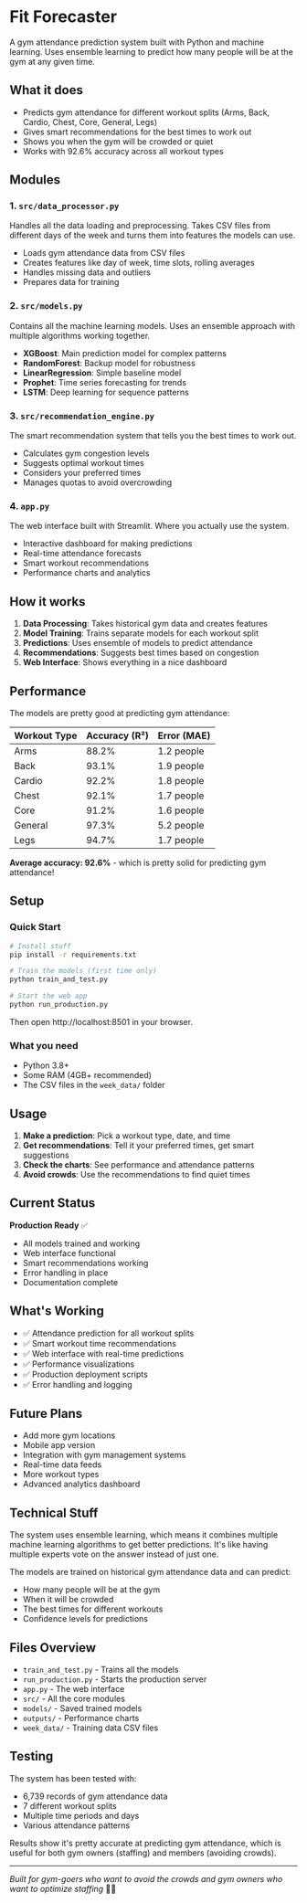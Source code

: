 # Fit Forecaster

A gym attendance prediction system built with Python and machine learning. Uses ensemble learning to predict how many people will be at the gym at any given time.

## What it does

- Predicts gym attendance for different workout splits (Arms, Back, Cardio, Chest, Core, General, Legs)
- Gives smart recommendations for the best times to work out
- Shows you when the gym will be crowded or quiet
- Works with 92.6% accuracy across all workout types

## Modules

### 1. **`src/data_processor.py`**

Handles all the data loading and preprocessing. Takes CSV files from different days of the week and turns them into features the models can use.

- Loads gym attendance data from CSV files
- Creates features like day of week, time slots, rolling averages
- Handles missing data and outliers
- Prepares data for training

### 2. **`src/models.py`**

Contains all the machine learning models. Uses an ensemble approach with multiple algorithms working together.

- **XGBoost**: Main prediction model for complex patterns
- **RandomForest**: Backup model for robustness
- **LinearRegression**: Simple baseline model
- **Prophet**: Time series forecasting for trends
- **LSTM**: Deep learning for sequence patterns

### 3. **`src/recommendation_engine.py`**

The smart recommendation system that tells you the best times to work out.

- Calculates gym congestion levels
- Suggests optimal workout times
- Considers your preferred times
- Manages quotas to avoid overcrowding

### 4. **`app.py`**

The web interface built with Streamlit. Where you actually use the system.

- Interactive dashboard for making predictions
- Real-time attendance forecasts
- Smart workout recommendations
- Performance charts and analytics

## How it works

1. **Data Processing**: Takes historical gym data and creates features
2. **Model Training**: Trains separate models for each workout split
3. **Predictions**: Uses ensemble of models to predict attendance
4. **Recommendations**: Suggests best times based on congestion
5. **Web Interface**: Shows everything in a nice dashboard

## Performance

The models are pretty good at predicting gym attendance:

| Workout Type | Accuracy (R²) | Error (MAE) |
|--------------|---------------|-------------|
| Arms | 88.2% | 1.2 people |
| Back | 93.1% | 1.9 people |
| Cardio | 92.2% | 1.8 people |
| Chest | 92.1% | 1.7 people |
| Core | 91.2% | 1.6 people |
| General | 97.3% | 5.2 people |
| Legs | 94.7% | 1.7 people |

**Average accuracy: 92.6%** - which is pretty solid for predicting gym attendance!

## Setup

### Quick Start

```bash
# Install stuff
pip install -r requirements.txt

# Train the models (first time only)
python train_and_test.py

# Start the web app
python run_production.py
```

Then open http://localhost:8501 in your browser.

### What you need

- Python 3.8+
- Some RAM (4GB+ recommended)
- The CSV files in the `week_data/` folder

## Usage

1. **Make a prediction**: Pick a workout type, date, and time
2. **Get recommendations**: Tell it your preferred times, get smart suggestions
3. **Check the charts**: See performance and attendance patterns
4. **Avoid crowds**: Use the recommendations to find quiet times

## Current Status

**Production Ready** ✅

- All models trained and working
- Web interface functional
- Smart recommendations working
- Error handling in place
- Documentation complete

## What's Working

- ✅ Attendance prediction for all workout splits
- ✅ Smart workout time recommendations
- ✅ Web interface with real-time predictions
- ✅ Performance visualizations
- ✅ Production deployment scripts
- ✅ Error handling and logging

## Future Plans

- Add more gym locations
- Mobile app version
- Integration with gym management systems
- Real-time data feeds
- More workout types
- Advanced analytics dashboard

## Technical Stuff

The system uses ensemble learning, which means it combines multiple machine learning algorithms to get better predictions. It's like having multiple experts vote on the answer instead of just one.

The models are trained on historical gym attendance data and can predict:
- How many people will be at the gym
- When it will be crowded
- The best times for different workouts
- Confidence levels for predictions

## Files Overview

- `train_and_test.py` - Trains all the models
- `run_production.py` - Starts the production server
- `app.py` - The web interface
- `src/` - All the core modules
- `models/` - Saved trained models
- `outputs/` - Performance charts
- `week_data/` - Training data CSV files

## Testing

The system has been tested with:
- 6,739 records of gym attendance data
- 7 different workout splits
- Multiple time periods and days
- Various attendance patterns

Results show it's pretty accurate at predicting gym attendance, which is useful for both gym owners (staffing) and members (avoiding crowds).

---

*Built for gym-goers who want to avoid the crowds and gym owners who want to optimize staffing* 🏋️‍♂️
